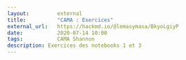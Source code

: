 ```yaml
---
layout:         external
title:          "CAMA : Exercices"
external_url:   https://hackmd.io/@lemasymasa/BkyoLgiyP
date:           2020-07-14 10:00
tags:           CAMA Shannon
description: Exercices des notebooks 1 et 3
---
```

